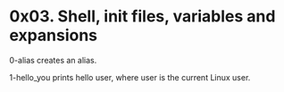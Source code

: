 # 0x03. Shell, init files, variables and expansions

0-alias creates an alias.

1-hello_you prints hello user, where user is the current Linux user.
